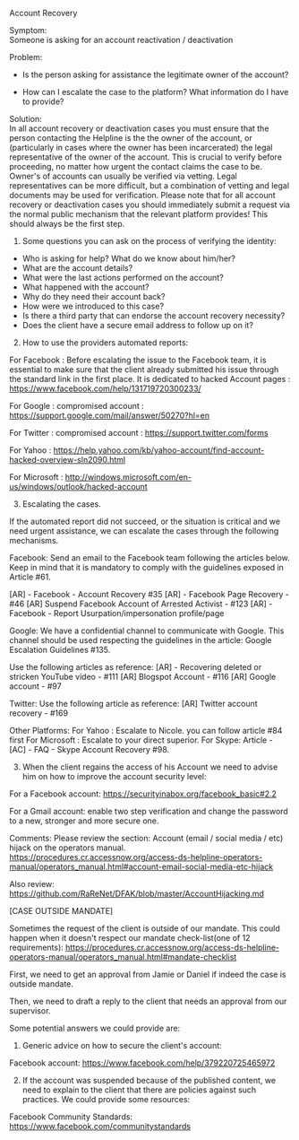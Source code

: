 Account Recovery

Symptom:    
Someone is asking for an account reactivation / deactivation

Problem:    
- Is the person asking for assistance the legitimate owner of the account?

- How can I escalate the case to the platform? What information do I have to provide?

Solution:   
In all account recovery or deactivation cases you must ensure that the person contacting the Helpline is the the owner of the account, or (particularly in cases where the owner has been incarcerated) the legal representative of the owner of the account. This is crucial to verify before proceeding, no matter how urgent the contact claims the case to be. Owner's of accounts can usually be verified via vetting. Legal representatives can be more difficult, but a combination of vetting and legal documents may be used for verification. Please note that for all account recovery or deactivation cases you should immediately submit a request via the normal public mechanism that the relevant platform provides! This should always be the first step.

1. Some questions you can ask on the process of verifying the identity:

- Who is asking for help? What do we know about him/her?
- What are the account details?
- What were the last actions performed on the account?
- What happened with the account?
- Why do they need their account back?
- How were we introduced to this case?
- Is there a third party that can endorse the account recovery necessity?
- Does the client have a secure email address to follow up on it?

2. How to use the providers automated reports:

For Facebook :
Before escalating the issue to the Facebook team, it is essential to make sure that the client already submitted his issue through the standard link in the first place. It is dedicated to hacked Account pages :
https://www.facebook.com/help/131719720300233/

For Google : compromised account :
https://support.google.com/mail/answer/50270?hl=en

For Twitter : compromised account :
https://support.twitter.com/forms

For Yahoo :
https://help.yahoo.com/kb/yahoo-account/find-account-hacked-overview-sln2090.html

For Microsoft :
http://windows.microsoft.com/en-us/windows/outlook/hacked-account

3. Escalating the cases.

If the automated report did not succeed, or the situation is critical and we need urgent assistance, we can escalate the cases through the following mechanisms.

Facebook:
Send an email to the Facebook team following the articles below. Keep in mind that it is mandatory to comply with the guidelines exposed in Article #61.

[AR] - Facebook - Account Recovery #35
[AR] - Facebook Page Recovery - #46
[AR] Suspend Facebook Account of Arrested Activist - #123
[AR] - Facebook - Report Usurpation/impersonation profile/page


Google:
We have a confidential channel to communicate with Google. This channel should be used respecting the guidelines in the article: Google Escalation Guidelines #135.

Use the following articles as reference:
[AR] - Recovering deleted or stricken YouTube video - #111
[AR] Blogspot Account - #116
[AR] Google account - #97

Twitter:
Use the following article as reference:
[AR] Twitter account recovery - #169

Other Platforms:
For Yahoo : Escalate to Nicole. you can follow article #84 first
For Microsoft : Escalate to your direct superior.
For Skype: Article - [AC] - FAQ - Skype Account Recovery #98.

3. When the client regains the access of his Account we need to advise him on how to improve the account security level:

For a Facebook account: https://securityinabox.org/facebook_basic#2.2

For a Gmail account: enable two step verification and change the password to a new, stronger and more secure one.

Comments:   Please review the section: Account (email / social media / etc) hijack on the operators manual.
https://procedures.cr.accessnow.org/access-ds-helpline-operators-manual/operators_manual.html#account-email-social-media-etc-hijack

Also review: https://github.com/RaReNet/DFAK/blob/master/AccountHijacking.md

[CASE OUTSIDE MANDATE]

Sometimes the request of the client is outside of our mandate. This could happen when it doesn't respect our mandate check-list(one of 12 requirements): https://procedures.cr.accessnow.org/access-ds-helpline-operators-manual/operators_manual.html#mandate-checklist

First, we need to get an approval from Jamie or Daniel if indeed the case is outside mandate.

Then, we need to draft a reply to the client that needs an approval from our supervisor.

Some potential answers we could provide are:

1. Generic advice on how to secure the client's account:

Facebook account: https://www.facebook.com/help/379220725465972
<!-- ##expand it would appear we only wrote FB? Why? -->

2. If the account was suspended because of the published content, we need to explain to the client that there are policies against such practices. We could provide some resources:

Facebook Community Standards: https://www.facebook.com/communitystandards

<!-- ##expand again, we only provided Facebook -->